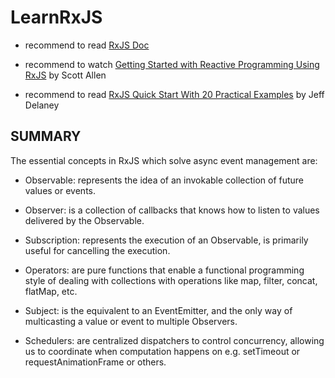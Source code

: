 # LearnRxJS

- recommend to read [RxJS Doc](http://reactivex.io/rxjs/)

- recommend to watch [Getting Started with Reactive Programming Using RxJS](https://app.pluralsight.com/library/courses/reactive-programming-rxjs-getting-started/table-of-contents) by Scott Allen

- recommend to read [RxJS Quick Start With 20 Practical Examples](https://angularfirebase.com/lessons/rxjs-quickstart-with-20-examples/) by Jeff Delaney 

## SUMMARY

The essential concepts in RxJS which solve async event management are:
 
- Observable: represents the idea of an invokable collection of future values or events.

- Observer: is a collection of callbacks that knows how to listen to values delivered by the Observable.

- Subscription: represents the execution of an Observable, is primarily useful for cancelling the execution.

- Operators: are pure functions that enable a functional programming style of dealing with collections with operations like map, filter, concat, flatMap, etc.

- Subject: is the equivalent to an EventEmitter, and the only way of multicasting a value or event to multiple Observers.

- Schedulers: are centralized dispatchers to control concurrency, allowing us to coordinate when computation happens on e.g. setTimeout or requestAnimationFrame or others.

